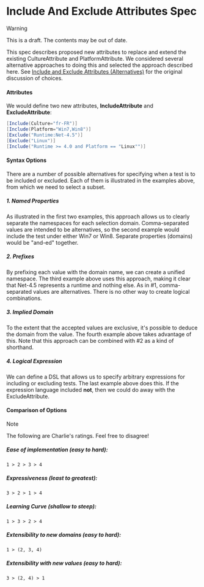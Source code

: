 # Include And Exclude Attributes Spec

> [!WARNING]
> This is a draft. The contents may be out of date.

This spec describes proposed new attributes to replace and extend the existing CultureAttribute and PlatformAttribute. We considered several alternative approaches to doing this and selected the approach described here. See [Include and Exclude Attributes (Alternatives)](xref:IncludeExcludeAttributesAlternatives) for the original discussion of choices.

#### Attributes

We would define two new attributes, **IncludeAttribute** and **ExcludeAttribute**:

```csharp
[Include(Culture="fr-FR")]
[Include(Platform="Win7,Win8")]
[Exclude("Runtime:Net-4.5")]
[Exclude("Linux")]
[Include("Runtime >= 4.0 and Platform == "Linux"")]
```

#### Syntax Options

There are a number of possible alternatives for specifying when a test is to be included or excluded. Each of them is illustrated in the examples above, from which we need to select a subset.

##### 1. Named Properties

As illustrated in the first two examples, this approach allows us to clearly separate the namespaces for each selection domain. Comma-separated values are intended to be alternatives, so the second example would include the test under either Win7 or Win8. Separate properties (domains) would be "and-ed" together.

##### 2. Prefixes

By prefixing each value with the domain name, we can create a unified namespace. The third example above uses this approach, making it clear that Net-4.5 represents a runtime and nothing else. As in #1, comma-separated values are alternatives. There is no other way to create logical combinations.

##### 3. Implied Domain

To the extent that the accepted values are exclusive, it's possible to deduce the domain from the value. The fourth example above takes advantage of this. Note that this approach can be combined with #2 as a kind of shorthand.

##### 4. Logical Expression

We can define a DSL that allows us to specify arbitrary expressions for including or excluding tests. The last example above does this. If the expression language included **not**, then we could do away with the ExcludeAttribute.

#### Comparison of Options

> [!NOTE]
> The following are Charlie's ratings. Feel free to disagree!

##### Ease of implementation (easy to hard):
    1 > 2 > 3 > 4

##### Expressiveness (least to greatest):
    3 > 2 > 1 > 4

##### Learning Curve (shallow to steep):
    1 > 3 > 2 > 4

##### Extensibility to new domains (easy to hard):
    1 > (2, 3, 4)

##### Extensibility with new values (easy to hard):
    3 > (2, 4) > 1
